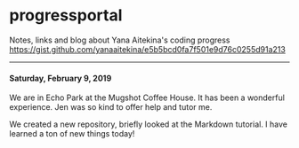 # progressportal
Notes, links and blog about Yana Aitekina's coding progress
https://gist.github.com/yanaaitekina/e5b5bcd0fa7f501e9d76c0255d91a213

---

#### Saturday, February 9, 2019
We are in Echo Park at the Mugshot Coffee House. It has been a wonderful experience. Jen was so kind to offer help and tutor me.

We created a new repository, briefly looked at the Markdown tutorial. I have learned a ton of new things today!
